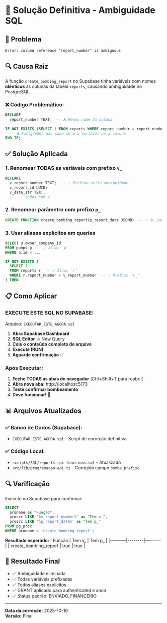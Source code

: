 # 🔧 Solução Definitiva - Ambiguidade SQL

## 🚨 Problema
```
Error: column reference "report_number" is ambiguous
```

## 🔍 Causa Raiz
A função `create_bombing_report` no Supabase tinha variáveis com nomes **idênticos** às colunas da tabela `reports`, causando ambiguidade no PostgreSQL.

### ❌ Código Problemático:
```sql
DECLARE
  report_number TEXT;  -- ❌ Mesmo nome da coluna
  
IF NOT EXISTS (SELECT 1 FROM reports WHERE report_number = report_number) THEN
  -- ❌ PostgreSQL não sabe se é a variável ou a coluna
END IF;
```

## ✅ Solução Aplicada

### 1. **Renomear TODAS as variáveis com prefixo `v_`**
```sql
DECLARE
  v_report_number TEXT;  -- ✅ Prefixo evita ambiguidade
  v_report_id UUID;
  v_date_str TEXT;
  -- ... todas com v_
```

### 2. **Renomear parâmetro com prefixo `p_`**
```sql
CREATE FUNCTION create_bombing_report(p_report_data JSONB)  -- ✅ p_ para parâmetro
```

### 3. **Usar aliases explícitos em queries**
```sql
SELECT p.owner_company_id 
FROM pumps p  -- ✅ Alias 'p'
WHERE p.id = ...

IF NOT EXISTS (
  SELECT 1 
  FROM reports r  -- ✅ Alias 'r'
  WHERE r.report_number = v_report_number  -- ✅ Prefixo 'v_'
) THEN
```

## 📋 Como Aplicar

### **EXECUTE ESTE SQL NO SUPABASE:**

Arquivo: `EXECUTAR_ESTE_AGORA.sql`

1. **Abra Supabase Dashboard**
2. **SQL Editor** → New Query
3. **Cole o conteúdo completo do arquivo**
4. **Execute (RUN)**
5. **Aguarde confirmação** ✅

### **Após Executar:**

1. **Feche TODAS as abas do navegador** (Ctrl+Shift+T para reabrir)
2. **Abra nova aba:** http://localhost:5173
3. **Teste confirmar bombeamento**
4. **Deve funcionar!** 🎉

## 📊 Arquivos Atualizados

### ✅ Banco de Dados (Supabase):
- `EXECUTAR_ESTE_AGORA.sql` - Script de correção definitiva

### ✅ Código Local:
- `scripts/SQL/reports-rpc-functions.sql` - Atualizado
- `src/lib/programacao-api.ts` - Corrigido campo `bomba_prefixo`

## 🔍 Verificação

Execute no Supabase para confirmar:

```sql
SELECT 
  proname as "Função",
  prosrc LIKE '%v_report_number%' as "Tem v_",
  prosrc LIKE '%p_report_data%' as "Tem p_"
FROM pg_proc 
WHERE proname = 'create_bombing_report';
```

**Resultado esperado:**
| Função | Tem v_ | Tem p_ |
|--------|--------|--------|
| create_bombing_report | true | true |

## 🎯 Resultado Final

- ✅ Ambiguidade eliminada
- ✅ Todas variáveis prefixadas
- ✅ Todos aliases explícitos
- ✅ GRANT aplicado para authenticated e anon
- ✅ Status padrão: ENVIADO_FINANCEIRO

---

**Data da correção:** 2025-10-10  
**Versão:** Final

